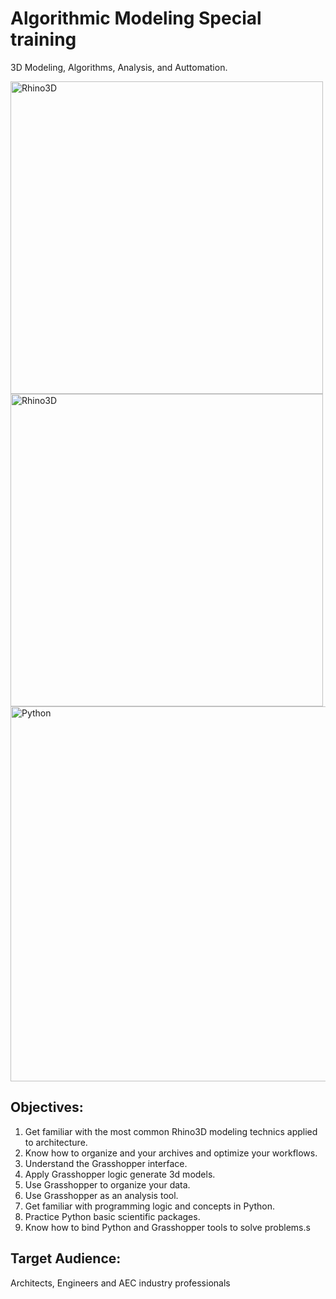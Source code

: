 # Algorithmic Modeling Special training

3D Modeling, Algorithms, Analysis, and Auttomation.

<img src="https://steel-concrete.ru/upload/medialibrary/57d/RhinoLogoBlock.png" alt="Rhino3D" width="500"/>

<img src="https://blog.graphisoftus.com/wp-content/uploads/ghlogo.png" alt="Rhino3D" width="500"/>

<img src="https://www.python.org/static/img/python-logo@2x.png" alt="Python" width="600"/>



## Objectives:

1. Get familiar with the most common Rhino3D modeling technics applied to architecture.
2. Know how to organize and your archives and optimize your workflows.
3. Understand the Grasshopper interface.
4. Apply Grasshopper logic generate 3d models.
5. Use Grasshopper to organize your data.
6. Use Grasshopper as an analysis tool.
7. Get familiar with programming logic and concepts in Python.
8. Practice Python basic scientific packages.
9. Know how to bind Python and Grasshopper tools to solve problems.s



## Target Audience:

Architects, Engineers and AEC industry professionals



